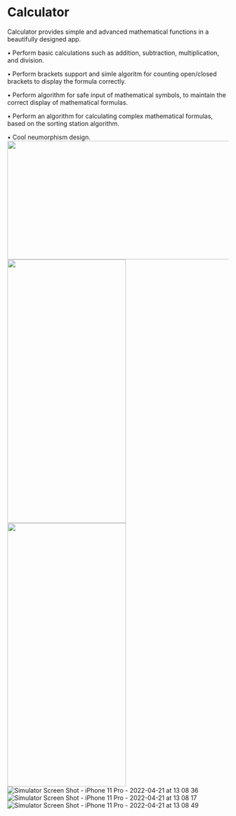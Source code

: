 # Calculator

Calculator provides simple and advanced mathematical functions in a beautifully designed app.

• Perform basic calculations such as addition, subtraction, multiplication, and division.

• Perform brackets support and simle algoritm for counting open/closed brackets to display the formula correctly.

• Perform algorithm for safe input of mathematical symbols, to maintain the correct display of mathematical formulas.

• Perform an algorithm for calculating complex mathematical formulas, based on the sorting station algorithm.

• Cool neumorphism design.
<img src="https://user-images.githubusercontent.com/92873911/164435759-e673440f-7c29-49ab-b251-403100d36082.png" width="600" height="270">
<img src="https://user-images.githubusercontent.com/92873911/164435949-d4a6f6d1-4f1b-43c2-92b7-fdf68cf94bdc.png" width="270" height="600">
<img src="https://user-images.githubusercontent.com/92873911/164436029-7c05913b-670c-4b42-9767-2256b7f72a69.png" width="270" height="600">
![Simulator Screen Shot - iPhone 11 Pro - 2022-04-21 at 13 08 36](https://user-images.githubusercontent.com/92873911/164435759-e673440f-7c29-49ab-b251-403100d36082.png)
![Simulator Screen Shot - iPhone 11 Pro - 2022-04-21 at 13 08 17](https://user-images.githubusercontent.com/92873911/164435949-d4a6f6d1-4f1b-43c2-92b7-fdf68cf94bdc.png)
![Simulator Screen Shot - iPhone 11 Pro - 2022-04-21 at 13 08 49](https://user-images.githubusercontent.com/92873911/164436029-7c05913b-670c-4b42-9767-2256b7f72a69.png)
